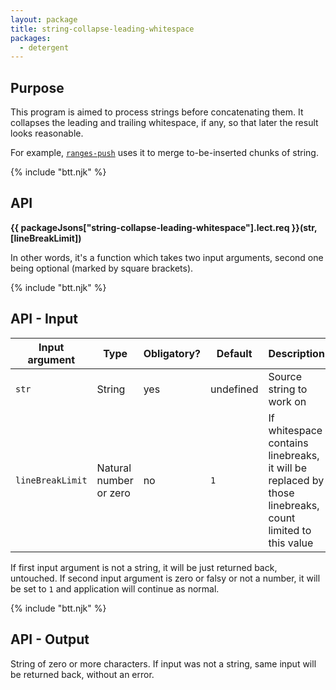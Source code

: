 ```yaml
---
layout: package
title: string-collapse-leading-whitespace
packages:
  - detergent
---
```


## Purpose

This program is aimed to process strings before concatenating them. It collapses the leading and trailing whitespace, if any, so that later the result looks reasonable.

For example, [`ranges-push`](/os/ranges-push/) uses it to merge to-be-inserted chunks of string.

{% include "btt.njk" %}

## API

**{{ packageJsons["string-collapse-leading-whitespace"].lect.req }}(str, \[lineBreakLimit])**

In other words, it's a function which takes two input arguments, second one being optional (marked by square brackets).

{% include "btt.njk" %}

## API - Input

| Input argument                 | Type                        | Obligatory? | Default   | Description                                                                            |
| ------------------------------ | --------------------------- | ----------- | --------- | -------------------------------------------------------------------------------------- |
| `str`                          | String                      | yes         | undefined | Source string to work on                                                               |
| `lineBreakLimit` | Natural number or zero | no          | `1`       | If whitespace contains linebreaks, it will be replaced by those linebreaks, count limited to this value |

If first input argument is not a string, it will be just returned back, untouched.
If second input argument is zero or falsy or not a number, it will be set to `1` and application will continue as normal.

{% include "btt.njk" %}

## API - Output

String of zero or more characters. If input was not a string, same input will be returned back, without an error.
